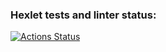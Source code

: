 ### Hexlet tests and linter status:
[![Actions Status](https://github.com/dnt-wrd/layout-designer-project-lvl2/workflows/hexlet-check/badge.svg)](https://github.com/dnt-wrd/layout-designer-project-lvl2/actions)
